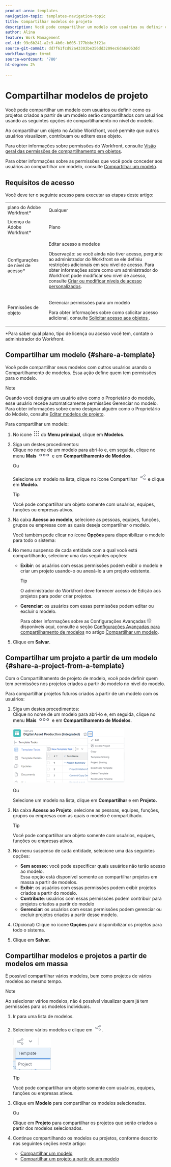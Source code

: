```yaml
---
product-area: templates
navigation-topic: templates-navigation-topic
title: Compartilhar modelos de projeto
description: Você pode compartilhar um modelo com usuários ou definir como os projetos criados a partir de um modelo serão compartilhados com usuários usando as seguintes opções de compartilhamento no nível do modelo.
author: Alina
feature: Work Management
exl-id: 99c6b241-a2c9-4b6c-b605-177bbbc3f21a
source-git-commit: dd7f61fcd92a43303be356dd3209ec6da6a063dd
workflow-type: tm+mt
source-wordcount: '780'
ht-degree: 2%

---
```


# Compartilhar modelos de projeto

Você pode compartilhar um modelo com usuários ou definir como os projetos criados a partir de um modelo serão compartilhados com usuários usando as seguintes opções de compartilhamento no nível do modelo.

Ao compartilhar um objeto no Adobe Workfront, você permite que outros usuários visualizem, contribuam ou editem esse objeto.

Para obter informações sobre permissões do Workfront, consulte [Visão geral das permissões de compartilhamento em objetos](../../../workfront-basics/grant-and-request-access-to-objects/sharing-permissions-on-objects-overview.md).

Para obter informações sobre as permissões que você pode conceder aos usuários ao compartilhar um modelo, consulte [Compartilhar um modelo](../../../workfront-basics/grant-and-request-access-to-objects/share-a-template.md).

## Requisitos de acesso

Você deve ter o seguinte acesso para executar as etapas deste artigo:

<table style="table-layout:auto"> 
 <col> 
 <col> 
 <tbody> 
  <tr> 
   <td role="rowheader">plano do Adobe Workfront*</td> 
   <td> <p>Qualquer </p> </td> 
  </tr> 
  <tr> 
   <td role="rowheader">Licença da Adobe Workfront*</td> 
   <td> <p>Plano </p> </td> 
  </tr> 
  <tr> 
   <td role="rowheader">Configurações de nível de acesso*</td> 
   <td> <p>Editar acesso a modelos</p> <p>Observação: se você ainda não tiver acesso, pergunte ao administrador do Workfront se ele definiu restrições adicionais em seu nível de acesso. Para obter informações sobre como um administrador do Workfront pode modificar seu nível de acesso, consulte <a href="../../../administration-and-setup/add-users/configure-and-grant-access/create-modify-access-levels.md" class="MCXref xref">Criar ou modificar níveis de acesso personalizados</a>.</p> </td> 
  </tr> 
  <tr> 
   <td role="rowheader">Permissões de objeto</td> 
   <td> <p>Gerenciar permissões para um modelo</p> <p>Para obter informações sobre como solicitar acesso adicional, consulte <a href="../../../workfront-basics/grant-and-request-access-to-objects/request-access.md" class="MCXref xref">Solicitar acesso aos objetos </a>.</p> </td> 
  </tr> 
 </tbody> 
</table>

&#42;Para saber qual plano, tipo de licença ou acesso você tem, contate o administrador do Workfront.

## Compartilhar um modelo {#share-a-template}

Você pode compartilhar seus modelos com outros usuários usando o Compartilhamento de modelos. Essa ação define quem tem permissões para o modelo.

>[!NOTE]
>
>Quando você designa um usuário ativo como o Proprietário do modelo, esse usuário recebe automaticamente permissões Gerenciar no modelo. Para obter informações sobre como designar alguém como o Proprietário do Modelo, consulte [Editar modelos de projeto](../../../manage-work/projects/create-and-manage-templates/edit-templates.md).

Para compartilhar um modelo:

1. No ícone ![](assets/main-menu-icon.png) do **Menu principal**, clique em **Modelos**.

1. Siga um destes procedimentos:\
   Clique no nome de um modelo para abri-lo e, em seguida, clique no menu **Mais** ![](assets/qs-more-icon-on-an-object.png) e em **Compartilhamento de Modelos**.

   Ou

   Selecione um modelo na lista, clique no ícone Compartilhar ![](assets/share-icon.png) e clique em **Modelo.**

   >[!TIP]
   >
   >Você pode compartilhar um objeto somente com usuários, equipes, funções ou empresas ativos.

1. Na caixa **Acesso ao modelo**, selecione as pessoas, equipes, funções, grupos ou empresas com as quais deseja compartilhar o modelo.

   Você também pode clicar no ícone **Opções** para disponibilizar o modelo para todo o sistema:

1. No menu suspenso de cada entidade com a qual você está compartilhando, selecione uma das seguintes opções:

   * **Exibir**: os usuários com essas permissões podem exibir o modelo e criar um projeto usando-o ou anexá-lo a um projeto existente.

     >[!TIP]
     >
     >O administrador do Workfront deve fornecer acesso de Edição aos projetos para poder criar projetos.

   * **Gerenciar**: os usuários com essas permissões podem editar ou excluir o modelo.

     Para obter informações sobre as Configurações Avançadas ![](assets/gear-icon-in-access-levels.png) disponíveis aqui, consulte a seção [Configurações Avançadas para compartilhamento de modelos](../../../workfront-basics/grant-and-request-access-to-objects/share-a-template.md#template-permissions) no artigo [Compartilhar um modelo](../../../workfront-basics/grant-and-request-access-to-objects/share-a-template.md).

1. Clique em **Salvar**.

## Compartilhar um projeto a partir de um modelo {#share-a-project-from-a-template}

Com o Compartilhamento de projeto de modelo, você pode definir quem tem permissões nos projetos criados a partir do modelo no nível do modelo.

Para compartilhar projetos futuros criados a partir de um modelo com os usuários:

1. Siga um destes procedimentos:\
   Clique no nome de um modelo para abri-lo e, em seguida, clique no menu **Mais** ![](assets/qs-more-icon-on-an-object.png) e em **Compartilhamento de Modelos**.

   ![Compartilhar projeto a partir do modelo](assets/project-sharing-on-template-nwe-2022-350x172.png)

   Ou

   Selecione um modelo na lista, clique em **Compartilhar** e em **Projeto.**

1. Na caixa **Acesso ao Projeto**, selecione as pessoas, equipes, funções, grupos ou empresas com as quais o modelo é compartilhado.

   >[!TIP]
   >
   >Você pode compartilhar um objeto somente com usuários, equipes, funções ou empresas ativos.

1. No menu suspenso de cada entidade, selecione uma das seguintes opções:

   * **Sem acesso**: você pode especificar quais usuários não terão acesso ao modelo.\
     Essa opção está disponível somente ao compartilhar projetos em massa a partir de modelos. 
   * **Exibir**: os usuários com essas permissões podem exibir projetos criados a partir do modelo.
   * **Contribute**: usuários com essas permissões podem contribuir para projetos criados a partir do modelo 
   * **Gerenciar**: os usuários com essas permissões podem gerenciar ou excluir projetos criados a partir desse modelo.

1. (Opcional) Clique no ícone **Opções** para disponibilizar os projetos para todo o sistema.
1. Clique em **Salvar**.

<!--
<div data-mc-conditions="QuicksilverOrClassic.Draft mode">
<h3>Overview of project sharing from other sources</h3>
<p>You may already have been assigned access to projects from other areas of Workfront. <br>You may have been assigned access to projects from the following areas: </p>
<ul>
<li>When a project is created<br>For more information about sharing projects when the project is created, see the "Access" section in <a href="../../../manage-work/projects/manage-projects/edit-projects.md" class="MCXref xref">Edit projects</a>.</li>
<li>When your Workfront administrator sets user access levels<br>For more information about setting access levels, see <a href="../../../administration-and-setup/add-users/configure-and-grant-access/create-modify-access-levels.md" class="MCXref xref">Create or modify custom access levels</a>.</li>
<li>When using the project access template</li>
</ul>
<p>When using the Template Project Sharing feature, if a user's access to a project is View, but you set the access permissions for Template Project Sharing to Manage, the user will have Manage permission for every project created using this specific template. The user will only have View permission for the other projects they are on.</p>
</div>
-->

## Compartilhar modelos e projetos a partir de modelos em massa

É possível compartilhar vários modelos, bem como projetos de vários modelos ao mesmo tempo.

>[!NOTE]
>
>Ao selecionar vários modelos, não é possível visualizar quem já tem permissões para os modelos individuais.

1. Ir para uma lista de modelos.
1. Selecione vários modelos e clique em ![Compartilhar](assets/share-icon.png).

   ![Compartilhar modelos ou projetos em massa](assets/share-templates-projects-in-bulk-link-in-toolbar-nwe-2022.png)

   >[!TIP]
   >
   >Você pode compartilhar um objeto somente com usuários, equipes, funções ou empresas ativos.

1. Clique em **Modelo** para compartilhar os modelos selecionados.

   Ou

   Clique em **Projeto** para compartilhar os projetos que serão criados a partir dos modelos selecionados.

1. Continue compartilhando os modelos ou projetos, conforme descrito nas seguintes seções neste artigo:

   * [Compartilhar um modelo](#share-a-template)
   * [Compartilhar um projeto a partir de um modelo](#share-a-project-from-a-template)
